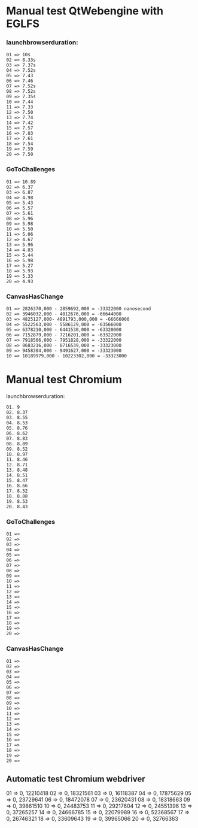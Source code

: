 # Manual test QtWebengine with EGLFS

### launchbrowserduration:
```
01 => 10s
02 => 8.33s
03 => 7.37s
04 => 7.52s
05 => 7.43
06 => 7.46
07 => 7.52s
08 => 7.52s
09 => 7.35s
10 => 7.44
11 => 7.33
12 => 7.50
13 => 7.74
14 => 7.42
15 => 7.57
16 => 7.83
17 => 7.61
18 => 7.54
19 => 7.59
20 => 7.50
```

### GoToChallenges

```
01 => 10.89
02 => 6.37
03 => 6.87
04 => 4.98
05 => 5.43
06 => 5.57
07 => 5.61
08 => 5.96
09 => 5.98
10 => 5.50
11 => 5.06
12 => 4.67
13 => 5.96
14 => 4.83
15 => 5.44
16 => 5.98
17 => 5.27
18 => 5.93
19 => 5.33
20 => 4.93
```

### CanvasHasChange

```
01 => 2826370,000 - 2859692,000 = -33322000 nanosecond
02 => 3946032,000 - 4012676,000 = -66644000
03 => 4825127,000- 4891793,000,000 = -66666000
04 => 5522563,000 - 5586129,000 = -63566000
05 => 6378210,000 - 6441530,000 = -63320000
06 => 7152879,000 - 7216201,000 = -63322000
07 => 7918506,000 - 7951828,000 = -33322000
08 => 8683216,000 - 8716539,000 = -33323000
09 => 9458304,000 - 9491627,000 = -33323000
10 => 10189979,000 - 10223302,000 = -33323000
```

# Manual test Chromium

launchbrowserduration:
```
01. 9
02. 8.37
03. 8.55
04. 8.53
05. 8.76
06. 8.62
07. 8.83
08. 8.89
09. 8.52
10. 8.97
11. 8.46
12. 8.71
13. 8.48
14. 8.51
15. 8.47
16. 8.66
17. 8.52
18. 8.88
19. 8.53
20. 8.43
```
### GoToChallenges
```
01 => 
02 => 
03 => 
04 => 
05 => 
06 => 
07 => 
08 => 
09 => 
10 => 
11 => 
12 => 
13 => 
14 => 
15 => 
16 => 
17 => 
18 => 
19 => 
20 => 
```

### CanvasHasChange

```
01 => 
02 => 
03 => 
04 => 
05 => 
06 => 
07 => 
08 => 
09 => 
10 => 
11 => 
12 => 
13 => 
14 => 
15 => 
16 => 
17 => 
18 => 
19 => 
20 => 
```



## Automatic test Chromium webdriver


01 => 0, 12210418
02 => 0, 18321561
03 => 0, 16118387
04 => 0, 17875629 
05 => 0, 23729641 
06 => 0, 18472078 
07 => 0, 23620431
08 => 0, 18318663 
09 => 0, 39861510 
10 => 0, 24483753 
11 => 0, 29217604 
12 => 0, 24551396 
13 => 0, 37265257 
14 => 0, 24666785 
15 => 0, 22079989
16 => 0, 52368567 
17 => 0, 26746321 
18 => 0, 33609643 
19 => 0, 39965066 
20 => 0, 32766363






